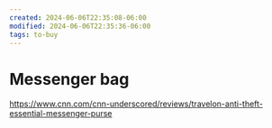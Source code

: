 ```yaml
---
created: 2024-06-06T22:35:08-06:00
modified: 2024-06-06T22:35:36-06:00
tags: to-buy
---
```


# Messenger bag

https://www.cnn.com/cnn-underscored/reviews/travelon-anti-theft-essential-messenger-purse
